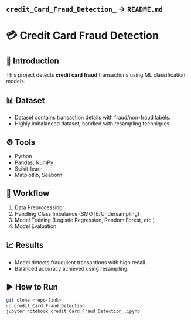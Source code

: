 ##  `credit_Card_Fraud_Detection_` → `README.md`

# 💳 Credit Card Fraud Detection

## 📌 Introduction
This project detects **credit card fraud** transactions using ML classification models.

## 📊 Dataset
- Dataset contains transaction details with fraud/non-fraud labels.
- Highly imbalanced dataset, handled with resampling techniques.

## ⚙️ Tools
- Python
- Pandas, NumPy
- Scikit-learn
- Matplotlib, Seaborn

## 🚀 Workflow
1. Data Preprocessing  
2. Handling Class Imbalance (SMOTE/Undersampling)  
3. Model Training (Logistic Regression, Random Forest, etc.)  
4. Model Evaluation  

## 📈 Results
- Model detects fraudulent transactions with high recall.  
- Balanced accuracy achieved using resampling.  

## ▶️ How to Run
```bash
git clone <repo-link>
cd credit_Card_Fraud_Detection
jupyter notebook credit_Card_Fraud_Detection_.ipynb
